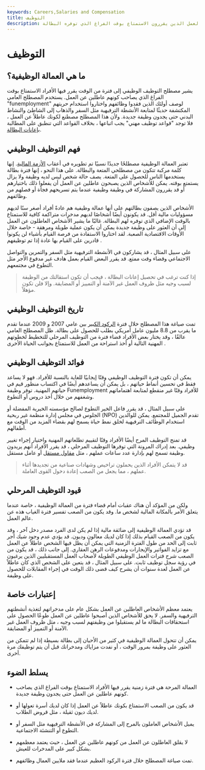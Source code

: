 ```yaml
---
keywords: Careers,Salaries and Compensation
title: التوظيف
description: تشير العمالة الوظيفية إلى الأفراد العاطلين عن العمل الذين يقررون الاستمتاع بوقت الفراغ الذي توفره البطالة.
---
```


# التوظيف
## ما هي العمالة الوظيفية؟

يشير مصطلح التوظيف الوظيفي إلى فترة من الوقت يقرر فيها الأفراد الاستمتاع بوقت الفراغ الذي يصاحب كونهم عاطلين عن العمل. يستخدم المصطلح العامي "funemployment" لوصف أولئك الذين فقدوا وظائفهم واختاروا استخدام حريتهم المكتشفة حديثًا لمتابعة الأنشطة الترفيهية مثل السفر والذهاب إلى الشاطئ والنشاط البدني حتى يجدون وظيفة جديدة. ولأن هذا المصطلح مصطنع لكونك عاطلاً عن العمل ، فلا توجد "قواعد توظيف مهني" يجب اتباعها ، بخلاف القواعد التي تنطبق على المطالبة [بإعانات البطالة](/unemployment-claim).

## فهم التوظيف الوظيفي

تعتبر العمالة الوظيفية مصطلحًا جديدًا نسبيًا تم تطويره في أعقاب [الأزمة المالية](/financial-crisis). إنها كلمة مركبة تتكون من مصطلحي المتعة والبطالة. على هذا النحو ، إنها فترة بطالة يستخدمها الناس للحصول على المتعة. يصف حالة شخص ليس لديه وظيفة ولا يزال يستمتع بوقته. يمكن للأشخاص الذين يصبحون عاطلين عن العمل أن يفعلوا ذلك باختيارهم أو قد يقررون المشاركة في وظيفة وظيفية عندما يتم تسريحهم فجأة أو فصلهم من وظائفهم.

الأشخاص الذين يصفون بطالتهم على أنها عمالة وظيفية هم عادةً أفراد أصغر سنًا لديهم مسؤوليات مالية أقل. قد يكونون أيضًا أشخاصًا لديهم مدخرات متراكمة كافية للاستمتاع بالوقت الإضافي الذي توفره لهم البطالة. غالبًا ما يشير الأشخاص العاطلون عن العمل إلى أن العثور على وظيفة جديدة يمكن أن يكون عملية طويلة ومرهقة - خاصة خلال الأوقات الاقتصادية الصعبة. لقد اختاروا الاستفادة من فرصة القيام بأشياء لن يكونوا قادرين على القيام بها عادة إذا تم توظيفهم .

على سبيل المثال ، قد يشاركون في الأنشطة الترفيهية مثل السفر والتمرين والتواصل الاجتماعي وقضاء وقت ممتع. قد يقرر البعض القيام بعمل هادف غير مدفوع الأجر مثل التطوع في مجتمعهم.

> إذا كنت ترغب في تحصيل إعانات البطالة ، فيجب أن تكون استقالتك من الوظيفة لسبب وجيه مثل ظروف العمل غير الآمنة أو التمييز أو المضايقة. وإلا فلن تكون مؤهلاً.

>

## تاريخ التوظيف الوظيفي

تمت صياغة هذا المصطلح خلال فترة [الركود الكبير](/great-recession) بين عامي 2007 و 2009 عندما تقدم ما يقرب من 8.8 مليون عامل أمريكي بطلب للحصول على بطالة. ظل المصطلح العامي عالقًا ، وقد يختار بعض الأفراد قضاء فترة من التوظيف المرحلي للتخطيط لخطوتهم المهنية التالية أو أخذ استراحة من العمل للاستمتاع بجوانب الحياة الأخرى .

## فوائد التوظيف الوظيفي

يمكن أن تكون فترة التوظيف الوظيفي وقتًا إيجابيًا للغاية بالنسبة للأفراد. فهو لا يساعد فقط في تحسين أنماط حياتهم ، بل يمكن أن يساعدهم أيضًا في اكتساب منظور قيم في حياتهم المهنية. توفر وظيفة Funemployment للأفراد وقتًا غير منقطع لمتابعة اهتماماتهم وشغفهم من خلال أخذ دروس أو التطوع.

على سبيل المثال ، قد يقرر فاعل الخير التطوع لصالح مؤسسته الخيرية المفضلة أو الجلوس في مجلس إدارة منظمة غير ربحية (NPO) تقدم الجميل للمجتمع. يمكن للوالدين استخدام الوظائف الترفيهية لخلق نمط حياة يسمح لهم بقضاء المزيد من الوقت مع أطفالهم.

قد تمنح التوظيف المرح أيضًا الأفراد وقتًا لتقييم تطلعاتهم المهنية واختيار إجراء تغيير وظيفي. بعد إدراك المرونة التي توفرها التوظيف المرحلي ، قد يقرر الأفراد أنهم يريدون وظيفة تسمح لهم بإدارة عدد ساعات عملهم ، مثل [مقاول مستقل](/independent-contractor) أو عامل مستقل.

> قد لا يتمكن الأفراد الذين يحملون تراخيص وشهادات صناعية من تجديدها أثناء عملهم ، مما يجعل من الصعب إعادة دخول القوى العاملة.

>

## قيود التوظيف المرحلي

ولكن من المؤكد أن هناك عقبات أمام قضاء فترة من العمالة الوظيفية ، خاصة عندما يتعلق الأمر بالمكانة المالية لشخص ما. وقد يكون من الصعب تفسير فترة الغياب هذه عن عالم العمل.

قد تؤدي العمالة الوظيفية إلى ضائقة مالية إذا لم يكن لدى الفرد مصدر دخل آخر ، وقد يكون من الصعب القيام بذلك إذا كان لديك معالون وديون. قد يؤدي عدم وجود شيك أجر ثابت إلى الحد من طول الفترة الزمنية التي يمكن أن يظل فيها الشخص عاطلاً عن العمل مع تزايد الفواتير والإيجارات ومدفوعات الرهن العقاري. إلى جانب ذلك ، قد يكون من الصعب شرح فترات العمل الوظيفي الطويلة لأصحاب العمل المستقبليين الذين يرغبون في رؤية سجل توظيف ثابت. على سبيل المثال ، قد يتعين على الشخص الذي كان عاطلاً عن العمل لعدة سنوات أن يشرح كيف قضى ذلك الوقت في إجراء المقابلات للحصول على وظيفة.

## إعتبارات خاصة

يعتمد معظم الأشخاص العاطلين عن العمل بشكل عام على مدخراتهم لتغذية أنشطتهم الترفيهية والسفر. لا يحق للأشخاص الذين أصبحوا عاطلين عن العمل طوعًا الحصول على استحقاقات البطالة ما لم يستقيلوا من وظيفتهم لسبب وجيه ، مثل ظروف العمل غير الآمنة أو التمييز أو المضايقة.

يمكن أن تتحول العمالة الوظيفية في كثير من الأحيان إلى بطالة بسيطة إذا لم تتمكن من العثور على وظيفة بمرور الوقت ، أو نفدت مزاياك ومدخراتك قبل أن يتم توظيفك مرة أخرى.

## يسلط الضوء

- العمالة المرحة هي فترة زمنية يقرر فيها الأفراد الاستمتاع بوقت الفراغ الذي يصاحب كونهم عاطلين عن العمل حتى يجدون وظيفة جديدة.

- قد يكون من الصعب الاستمتاع بكونك عاطلاً عن العمل إذا كان لديك أسرة تعولها أو لديك ديون ثقيلة ، مثل قروض الطلاب.

- يميل الأشخاص العاملون بالمرح إلى المشاركة في الأنشطة الترفيهية مثل السفر أو التطوع أو التنشئة الاجتماعية.

- لا يقلق العاطلون عن العمل من كونهم عاطلين عن العمل ، حيث يعتمد معظمهم بشكل كبير على المدخرات للعيش.

- تمت صياغة المصطلح خلال فترة الركود العظيم عندما فقد ملايين العمال وظائفهم.

